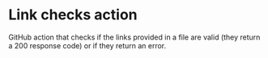 # Link checks action

GitHub action that checks if the links provided in a file are valid (they return a 200 response code) or if they return an error.
